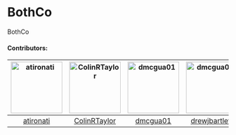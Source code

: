 
# BothCo
BothCo


#### Contributors:

[<img alt="atironati" src="https://avatars1.githubusercontent.com/u/1943242?v=4&s=117" width="117">](https://github.com/atironati) |[<img alt="ColinRTaylor" src="https://avatars1.githubusercontent.com/u/11527179?v=4&s=117" width="117">](https://github.com/ColinRTaylor) |[<img alt="dmcgua01" src="https://avatars1.githubusercontent.com/u/2507439?v=4&s=117" width="117">](https://github.com/dmcgua01) | [<img alt="dmcgua01" src="https://avatars0.githubusercontent.com/u/2146829?s=460&v=4&s=117" width="117">](https://github.com/drewjbartlett) |
:---: |:---: |:---: |:---: |
[atironati](https://github.com/atironati) |[ColinRTaylor](https://github.com/ColinRTaylor) |[dmcgua01](https://github.com/dmcgua01) | [drewjbartlett](https://github.com/drewjbartlett) | 